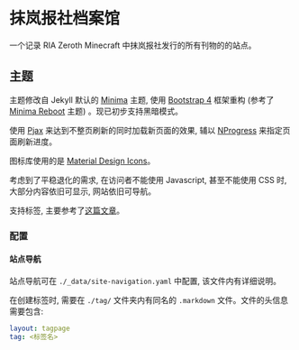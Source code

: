 # 抹岚报社档案馆
一个记录 RIA Zeroth Minecraft 中抹岚报社发行的所有刊物的的站点。

## 主题
主题修改自 Jekyll 默认的 [Minima](https://github.com/jekyll/minima) 主题, 使用 [Bootstrap 4](https://getbootstrap.com/docs/4.6/) 框架重构 (参考了 [Minima Reboot](https://github.com/aterenin/minima-reboot) 主题) 。现已初步支持黑暗模式。

使用 [Pjax](https://github.com/PaperStrike/Pjax) 来达到不整页刷新的同时加载新页面的效果, 辅以 [NProgress](https://ricostacruz.com/nprogress/) 来指定页面刷新进度。

图标库使用的是 [Material Design Icons](https://materialdesignicons.com/)。

考虑到了平稳退化的需求, 在访问者不能使用 Javascript, 甚至不能使用 CSS 时, 大部分内容依旧可显示, 网站依旧可导航。

支持标签, 主要参考了[这篇文章](https://soyee.me/2018/03/20/jekyll-tags/)。

### 配置
#### 站点导航
站点导航可在 `./_data/site-navigation.yaml` 中配置, 该文件内有详细说明。

在创建标签时, 需要在 `./tag/` 文件夹内有同名的 `.markdown` 文件。文件的头信息需要包含:

```yaml
layout: tagpage
tag: <标签名>
```
